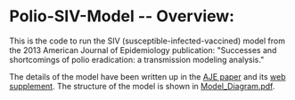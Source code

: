 # Polio-SIV-Model -- Overview:

This is the code to run the SIV (susceptible-infected-vaccined) model from the 2013 American Journal of Epidemiology publication: "Successes and shortcomings of polio eradication: a transmission modeling analysis."  

The details of the model have been written up in the [AJE paper](https://github.com/bryanmayer/Polio-SIV-Model/blob/master/Am.J.Epidemiol.-2013-Mayer-1236-45.pdf) and its [web supplement](https://github.com/bryanmayer/Polio-SIV-Model/blob/master/Web_Material.pdf).  The structure of the model is shown in [Model_Diagram.pdf](https://github.com/bryanmayer/Polio-SIV-Model/blob/master/Model_Diagram.pdf). 